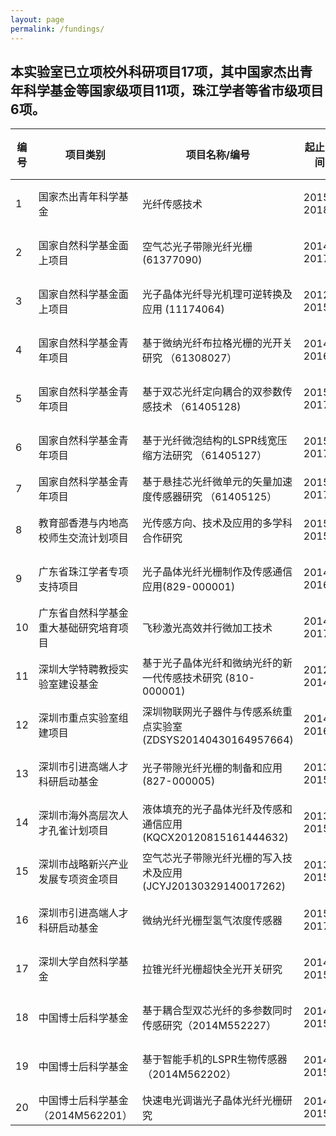 ```yaml
---
layout: page
permalink: /fundings/
---
```


## 本实验室已立项校外科研项目17项，其中国家杰出青年科学基金等国家级项目11项，珠江学者等省市级项目6项。

<table>
  <thead>
    <tr>
      <th style="width: 5%">编号</th>
      <th style="width: 30%">项目类别</th>
      <th style="width: 45%">项目名称/编号</th>
      <th style="width: 11%">起止时间 </th>
      <th style="width: 7%">负责人</th>
  </thead>
  <tbody>
    <tr>
      <td>1</th>
      <td>国家杰出青年科学基金</th>
      <td>光纤传感技术</th>
      <td>2015-2018</th>
      <td>王义平</th>
    </tr>
    <tr>
      <td>2</th>
      <td>国家自然科学基金面上项目</th>
      <td>空气芯光子带隙光纤光栅 (61377090)</th>
      <td>2014-2017</th>
      <td>王义平</th>
    </tr>
    <tr>
      <td>3</th>
      <td>国家自然科学基金面上项目</th>
      <td>光子晶体光纤导光机理可逆转换及应用 (11174064)</th>
      <td>2012-2015</th>
      <td>王义平</th>
    </tr>
    <tr>
      <td>4</th>
      <td>国家自然科学基金青年项目</th>
      <td>基于微纳光纤布拉格光栅的光开关研究 （61308027）</th>
      <td>2014-2016</th>
      <td>廖常锐</th>
    </tr>
    <tr>
      <td>5</th>
      <td>国家自然科学基金青年项目</th>
      <td>基于双芯光纤定向耦合的双参数传感技术 （61405128)</th>
      <td>2015-2017</th>
      <td>尹国路</th>
    </tr>
    <tr>
      <td>6</th>
      <td>国家自然科学基金青年项目</th>
      <td>基于光纤微泡结构的LSPR线宽压缩方法研究 （61405127）</th>
      <td>2015-2017</th>
      <td>王冠军</th>
    </tr>
    <tr>
      <td>7</th>
      <td>国家自然科学基金青年项目</th>
      <td>基于悬挂芯光纤微单元的矢量加速度传感器研究 （61405125）</th>
      <td>2015-2017</th>
      <td>汪超</th>
    </tr>
    <tr>
      <td>8</th>
      <td>教育部香港与内地高校师生交流计划项目</th>
      <td>光传感方向、技术及应用的多学科合作研究</th>
      <td>2015-2015</th>
      <td>王义平</th>
    </tr>
    <tr>
      <td>9</th>
      <td>广东省珠江学者专项支持项目</th>
      <td>光子晶体光纤光栅制作及传感通信应用(829-000001)</th>
      <td>2014-2016</th>
      <td>王义平</th>
    </tr>
    <tr>
      <td>10</th>
      <td>广东省自然科学基金重大基础研究培育项目</th>
      <td>飞秒激光高效并行微加工技术</th>
      <td>2014-2017</th>
      <td>王义平</th>
    </tr>
    <tr>
      <td>11</th>
      <td>深圳大学特聘教授实验室建设基金</th>
      <td>基于光子晶体光纤和微纳光纤的新一代传感技术研究 (810-000001)</th>
      <td>2012-2014</th>
      <td>王义平</th>
    </tr>
    <tr>
      <td>12</th>
      <td>深圳市重点实验室组建项目</th>
      <td>深圳物联网光子器件与传感系统重点实验室(ZDSYS20140430164957664)</th>
      <td>2014-2016</th>
      <td>王义平</th>
    </tr>
     <tr>
      <td>13</th>
      <td>深圳市引进高端人才科研启动基金</th>
      <td>光子带隙光纤光栅的制备和应用 (827-000005)</th>
      <td>2013-2015</th>
      <td>王义平</th>
    </tr>
    <tr>
      <td>14</th>
      <td>深圳市海外高层次人才孔雀计划项目</th>
      <td>液体填充的光子晶体光纤及传感和通信应用(KQCX20120815161444632)</th>
      <td>2013-2015</th>
      <td>王义平</th>
    </tr>
    <tr>
      <td>15</th>
      <td>深圳市战略新兴产业发展专项资金项目</th>
      <td>空气芯光子带隙光纤光栅的写入技术及应用(JCYJ20130329140017262)</th>
      <td>2013-2015</th>
      <td>王义平</th>
    </tr>
    <tr>
      <td>16</th>
      <td>深圳市引进高端人才科研启动基金</th>
      <td>微纳光纤光栅型氢气浓度传感器</th>
      <td>2015-2017</th>
      <td>廖常锐</th>
    </tr>
    <tr>
      <td>17</th>
      <td>深圳大学自然科学基金</th>
      <td>拉锥光纤光栅超快全光开关研究</th>
      <td>2014-2015</th>
      <td>廖常锐</th>
    </tr>
    <tr>
      <td>18</th>
      <td>中国博士后科学基金</th>
      <td>基于耦合型双芯光纤的多参数同时传感研究（2014M552227）</th>
      <td>2014-2015</th>
      <td>尹国路</th>
    </tr>
    <tr>
      <td>19</th>
      <td>中国博士后科学基金</th>
      <td>基于智能手机的LSPR生物传感器（2014M562202） </th>
      <td>2014-2015</th>
      <td>王冠军</th>
    </tr>
    <tr>
      <td>20</th>
      <td>中国博士后科学基金 （2014M562201）</th>
      <td>快速电光调谐光子晶体光纤光栅研究</th>
      <td>2014-2015</th>
      <td>孙兵</th>
    </tr>
    
    
    
  </tbody>
</table>
